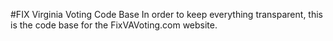 #FIX Virginia Voting Code Base
In order to keep everything transparent, this is the code base for the FixVAVoting.com website.
